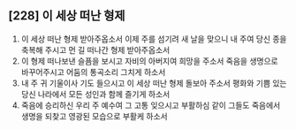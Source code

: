 ## [228] 이 세상 떠난 형제

1) 이 세상 떠난 형제 받아주옵소서 이제 주를 섬기려 새 날을 맞으니 내 주여 당신 종을 축복해 주시고 먼 길 떠나간 형제 받아주옵소서
2) 이 형제 떠나보낸 슬픔을 보시고 자비의 아버지여 희망을 주소서 죽음을 생명으로 바꾸어주시고 어둠의 통곡소리 그치게 하소서
3) 내 주 귀 기울이사 기도 들으시고 이 세상 떠난 형제 돌보아 주소서 평화와 기쁨 있는 당신 나라에서 모든 성인과 함께 즐기게 하소서
4) 죽음에 승리하신 우리 주 예수여 그 고통 잊으시고 부활하심 같이 그들도 죽음에서 생명을 되찾고 영광된 모습으로 부활케 하소서
